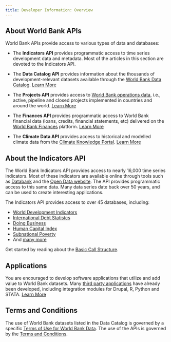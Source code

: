 ```yaml
---
title: Developer Information: Overview
---
```


## About World Bank APIs ##

World Bank APIs provide access to various types of data and databases:

* The **Indicators API** provides programmatic access to time series development data and metadata.
  Most of the articles in this section are devoted to the Indicators API.

* The **Data Catalog API** provides information about the thousands of development-relevant
  datasets available through the [World Bank Data Catalog](https://datacatalog.worldbank.org).
  [Learn More](https://datahelpdesk.worldbank.org/knowledgebase/articles/902049-data-catalog-api)

* The **Projects API** provides access to [World Bank operations data](http://projects.worldbank.org), i.e.,
  active, pipeline and closed projects implemented in countries and around the world.
  [Learn More](http://search.worldbank.org/api/v2/projects)

* The **Finances API** provides programmatic access to World Bank financial
  data (loans, credits, financial statements, etc) delivered on the [World Bank Finances](https://finances.worldbank.org)
  platform. [Learn More](https://dev.socrata.com)

* The **Climate Data API** provides access to historical and modelled climate data from the
  [Climate Knowledge Portal](http://climateknowledgeportal.worldbank.org).
  [Learn More](https://datahelpdesk.worldbank.org/knowledgebase/articles/902061)


## About the Indicators API ##

The World Bank Indicators API provides access to nearly 16,000 time series indicators.
Most of these indicators are available online through tools such as [Databank](https://databank.worldbank.org) and
the [Open Data website](https://data.worldbank.org). The API provides programmatic access to this same data.
Many data series date back over 50 years, and can be used to create interesting applications.

The Indicators API provides access to over 45 databases, including:

* [World Development Indicators](http://datatopics.worldbank.org/world-development-indicators)
* [International Debt Statistcs](https://data.worldbank.org/products/ids)
* [Doing Business](http://www.doingbusiness.org/)
* [Human Capital Index](http://www.worldbank.org/en/publication/human-capital)
* [Subnational Poverty](http://databank.worldbank.org/data/reports.aspx?source=subnational-poverty)
* And [many more](https://api.worldbank.org/v2/sources)

Get started by reading about the [Basic Call Structure](https://datahelpdesk.worldbank.org/knowledgebase/articles/898581).

## Applications ##

You are encouraged to develop software applications that utilize and add
value to World Bank datasets. Many [third party applications][3rd-party] have already been developed, including
integration modules for Drupal, R, Python and STATA. [Learn More][3rd-party]

## Terms and Conditions ##

The use of World Bank datasets listed in the Data Catalog is governed by
a specific [Terms of Use for World Bank Data][data-terms]. The use of the APIs
is governed by the [Terms and Conditions][terms].



[data-terms]: http://www.worldbank.org/en/about/legal/terms-of-use-for-datasets
[terms]: http://www.worldbank.org/terms

[3rd-party]: https://data.worldbank.org/products/third-party-apps
